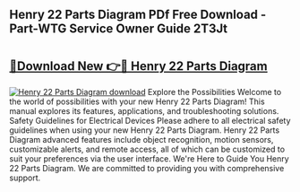 ## Henry 22 Parts Diagram PDf Free Download - Part-WTG Service Owner Guide 2T3Jt

# <h2><a href="http://dflwta5.blite.top/?on=Henry+22+Parts+Diagram">🔗Download New 👉🔴 Henry 22 Parts Diagram</a></h2>

[![Henry 22 Parts Diagram download](https://i.imgur.com/lujVjoI.png)](http://dflwta5.blite.top/?on=Henry+22+Parts+Diagram)
Explore the Possibilities Welcome to the world of possibilities with your new Henry 22 Parts Diagram! This manual explores its features, applications, and troubleshooting solutions. Safety Guidelines for Electrical Devices Please adhere to all electrical safety guidelines when using your new Henry 22 Parts Diagram. Henry 22 Parts Diagram advanced features include object recognition, motion sensors, customizable alerts, and remote access, all of which can be customized to suit your preferences via the user interface. We're Here to Guide You Henry 22 Parts Diagram. We are committed to providing you with comprehensive support.
